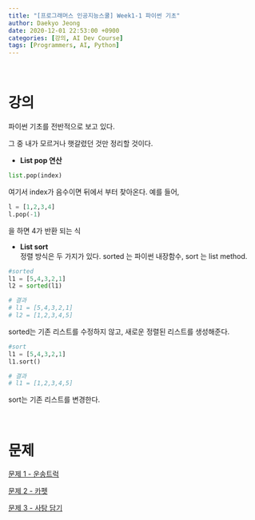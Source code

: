 ```yaml
---
title: "[프로그래머스 인공지능스쿨] Week1-1 파이썬 기초"
author: Daekyo Jeong
date: 2020-12-01 22:53:00 +0900
categories: [강의, AI Dev Course]
tags: [Programmers, AI, Python]
---
```



<br/>

# **강의**

파이썬 기초를 전반적으로 보고 있다.

그 중 내가 모르거나 햇갈렸던 것만 정리할 것이다.

- **List pop 연산**  

```py
list.pop(index)
```
여기서 index가 음수이면 뒤에서 부터 찾아온다.
예를 들어,
```py
l = [1,2,3,4]
l.pop(-1)
```
을 하면 4가 반환 되는 식


- **List sort**  
정렬 방식은 두 가지가 있다.
sorted 는 파이썬 내장함수,
sort 는 list method.

```py
#sorted
l1 = [5,4,3,2,1]
l2 = sorted(l1)

# 결과
# l1 = [5,4,3,2,1]
# l2 = [1,2,3,4,5]
```

sorted는 기존 리스트를 수정하지 않고, 새로운 정렬된 리스트를 생성해준다.

```py
#sort
l1 = [5,4,3,2,1]
l1.sort()

# 결과
# l1 = [1,2,3,4,5]
```

sort는 기존 리스트를 변경한다.

<br/>

# **문제**

[문제 1 - 운송트럭](/posts/Algorithm1/)   


[문제 2 - 카펫](/posts/Algorithm2/)   


[문제 3 - 사탕 담기](/posts/Algorithm3/)

<br/>
